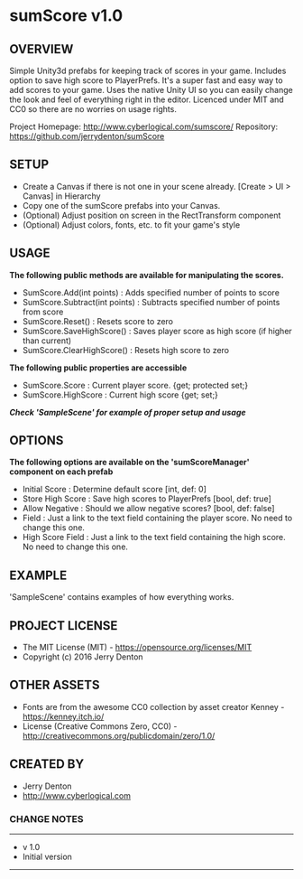 # sumScore v1.0

## OVERVIEW
Simple Unity3d prefabs for keeping track of scores in your game. Includes option to save high 
score to PlayerPrefs. It's a super fast and easy way to add scores to your game. Uses the native 
Unity UI so you can easily change the look and feel of everything right in the editor. Licenced 
under MIT and CC0 so there are no worries on usage rights.

Project Homepage: http://www.cyberlogical.com/sumscore/
Repository: https://github.com/jerrydenton/sumScore

## SETUP
- Create a Canvas if there is not one in your scene already. [Create > UI > Canvas] in Hierarchy
- Copy one of the sumScore prefabs into your Canvas.
- (Optional) Adjust position on screen in the RectTransform component
- (Optional) Adjust colors, fonts, etc. to fit your game's style

## USAGE
**The following public methods are available for manipulating the scores.**

- SumScore.Add(int points) : Adds specified number of points to score
- SumScore.Subtract(int points) : Subtracts specified number of points from score
- SumScore.Reset() : Resets score to zero
- SumScore.SaveHighScore() : Saves player score as high score (if higher than current)
- SumScore.ClearHighScore() : Resets high score to zero

**The following public properties are accessible**

- SumScore.Score : Current player score. {get; protected set;}
- SumScore.HighScore : Current high score {get; set;}

**_Check 'SampleScene' for example of proper setup and usage_**

## OPTIONS
**The following options are available on the 'sumScoreManager' component on each prefab**

- Initial Score : Determine default score [int, def: 0]
- Store High Score : Save high scores to PlayerPrefs [bool, def: true]
- Allow Negative : Should we allow negative scores? [bool, def: false]
- Field : Just a link to the text field containing the player score. No need to change this one.
- High Score Field : Just a link to the text field containing the high score. No need to change this one.

## EXAMPLE
'SampleScene' contains examples of how everything works.

## PROJECT LICENSE
- The MIT License (MIT) - https://opensource.org/licenses/MIT
- Copyright (c) 2016 Jerry Denton

## OTHER ASSETS
- Fonts are from the awesome CC0 collection by asset creator Kenney - https://kenney.itch.io/
- License (Creative Commons Zero, CC0) - http://creativecommons.org/publicdomain/zero/1.0/

## CREATED BY
- Jerry Denton
- http://www.cyberlogical.com

### CHANGE NOTES
----------------------------------------------------------

- v 1.0
- Initial version

----------------------------------------------------------
